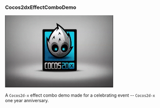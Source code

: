 ### Cocos2dxEffectComboDemo

<img src="./snapshot/cocos2dx_effect_combo_demo.gif" width="70%"/>

A `Cocos2d-x` effect combo demo made for a celebrating event -- `Cocos2d-x` one year anniversary.
